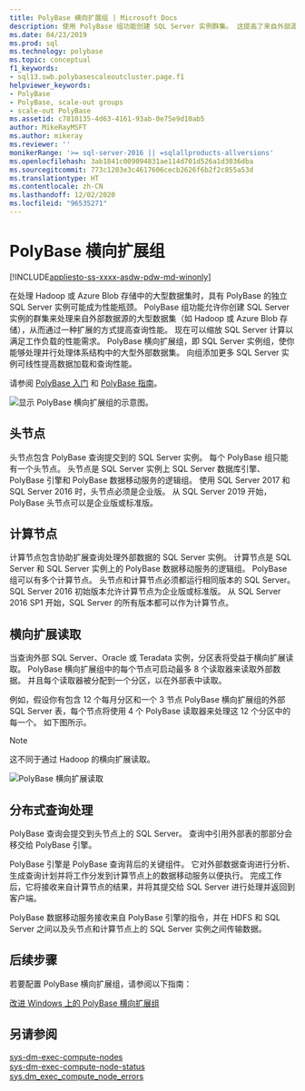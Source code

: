 ```yaml
---
title: PolyBase 横向扩展组 | Microsoft Docs
description: 使用 PolyBase 组功能创建 SQL Server 实例群集。 这提高了来自外部源的大型数据集的查询性能。
ms.date: 04/23/2019
ms.prod: sql
ms.technology: polybase
ms.topic: conceptual
f1_keywords:
- sql13.swb.polybasescaleoutcluster.page.f1
helpviewer_keywords:
- PolyBase
- PolyBase, scale-out groups
- scale-out PolyBase
ms.assetid: c7810135-4d63-4161-93ab-0e75e9d10ab5
author: MikeRayMSFT
ms.author: mikeray
ms.reviewer: ''
monikerRange: '>= sql-server-2016 || =sqlallproducts-allversions'
ms.openlocfilehash: 3ab1841c009094831ae114d701d526a1d3036dba
ms.sourcegitcommit: 773c1203e3c4617606cecb2626f6b2f2c855a53d
ms.translationtype: HT
ms.contentlocale: zh-CN
ms.lasthandoff: 12/02/2020
ms.locfileid: "96535271"
---
```

# <a name="polybase-scale-out-groups"></a>PolyBase 横向扩展组

[!INCLUDE[appliesto-ss-xxxx-asdw-pdw-md-winonly](../../includes/appliesto-ss-xxxx-xxxx-xxx-md-winonly.md)]

在处理 Hadoop 或 Azure Blob 存储中的大型数据集时，具有 PolyBase 的独立 SQL Server 实例可能成为性能瓶颈。 PolyBase 组功能允许你创建 SQL Server 实例的群集来处理来自外部数据源的大型数据集（如 Hadoop 或 Azure Blob 存储），从而通过一种扩展的方式提高查询性能。 现在可以缩放 SQL Server 计算以满足工作负载的性能需求。 PolyBase 横向扩展组，即 SQL Server 实例组，使你能够处理并行处理体系结构中的大型外部数据集。 向组添加更多 SQL Server 实例可线性提高数据加载和查询性能。 
  
请参阅 [PolyBase 入门](./polybase-guide.md) 和 [PolyBase 指南](../../relational-databases/polybase/polybase-guide.md)。
  
![显示 PolyBase 横向扩展组的示意图。](../../relational-databases/polybase/media/polybase-scale-out-groups.png "PolyBase 横向扩展组")  
  
## <a name="head-node"></a>头节点  

头节点包含 PolyBase 查询提交到的 SQL Server 实例。 每个 PolyBase 组只能有一个头节点。 头节点是 SQL Server 实例上 SQL Server 数据库引擎、PolyBase 引擎和 PolyBase 数据移动服务的逻辑组。 使用 SQL Server 2017 和 SQL Server 2016 时，头节点必须是企业版。 从 SQL Server 2019 开始，PolyBase 头节点可以是企业版或标准版。
  
## <a name="compute-node"></a>计算节点

计算节点包含协助扩展查询处理外部数据的 SQL Server 实例。 计算节点是 SQL Server 和 SQL Server 实例上的 PolyBase 数据移动服务的逻辑组。 PolyBase 组可以有多个计算节点。 头节点和计算节点必须都运行相同版本的 SQL Server。 SQL Server 2016 初始版本允许计算节点为企业版或标准版。 从 SQL Server 2016 SP1 开始，SQL Server 的所有版本都可以作为计算节点。

## <a name="scale-out-reads"></a>横向扩展读取

当查询外部 SQL Server、Oracle 或 Teradata 实例，分区表将受益于横向扩展读取。 PolyBase 横向扩展组中的每个节点可启动最多 8 个读取器来读取外部数据。 并且每个读取器被分配到一个分区，以在外部表中读取。 

例如，假设你有包含 12 个每月分区和一个 3 节点 PolyBase 横向扩展组的外部 SQL Server 表，每个节点将使用 4 个 PolyBase 读取器来处理这 12 个分区中的每一个。 如下图所示。 

> [!NOTE]
>  这不同于通过 Hadoop 的横向扩展读取。 

![PolyBase 横向扩展读取](../../relational-databases/polybase/media/polybase-scale-out-groups2.png "PolyBase 横向扩展组")
  
## <a name="distributed-query-processing"></a>分布式查询处理  

PolyBase 查询会提交到头节点上的 SQL Server。 查询中引用外部表的那部分会移交给 PolyBase 引擎。
  
PolyBase 引擎是 PolyBase 查询背后的关键组件。 它对外部数据查询进行分析、生成查询计划并将工作分发到计算节点上的数据移动服务以便执行。 完成工作后，它将接收来自计算节点的结果，并将其提交给 SQL Server 进行处理并返回到客户端。
  
PolyBase 数据移动服务接收来自 PolyBase 引擎的指令，并在 HDFS 和 SQL Server 之间以及头节点和计算节点上的 SQL Server 实例之间传输数据。
  
## <a name="next-steps"></a>后续步骤

若要配置 PolyBase 横向扩展组，请参阅以下指南：

[改进 Windows 上的 PolyBase 横向扩展组](configure-scale-out-groups-windows.md)

## <a name="see-also"></a>另请参阅

 [sys-dm-exec-compute-nodes](../../relational-databases/system-dynamic-management-views/sys-dm-exec-compute-nodes-transact-sql.md)   
 [sys-dm-exec-compute-node-status](../../relational-databases/system-dynamic-management-views/sys-dm-exec-compute-node-status-transact-sql.md)   
 [sys.dm_exec_compute_node_errors](../../relational-databases/system-dynamic-management-views/sys-dm-exec-compute-node-errors-transact-sql.md)
